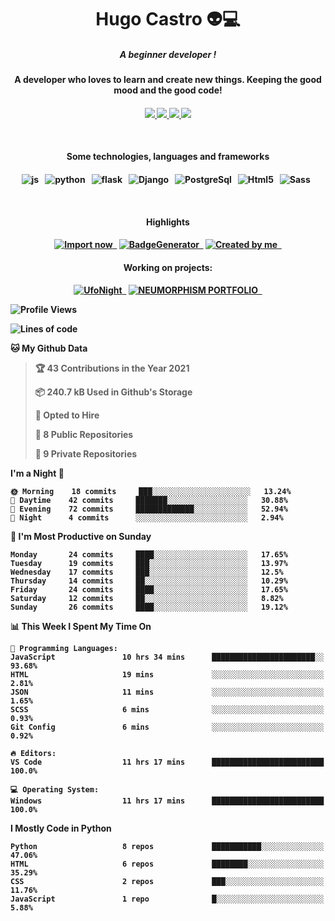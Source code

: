 <h1 align="center">Hugo Castro 👽💻</h1>

<h5 align="center">A beginner developer !</h5>
<h4 align="center">A developer who loves to learn and create new things. Keeping the good mood and the good code!<h4/>

<p align="center">
		<a href="https://stackoverflow.com/users/11444549/hugo">
		<img src="https://img.shields.io/badge/-Stackoverflow-4CA143?style=for-the-badge&logo=Stackoverflow&logoColor=white" />
	</a>
		<a href="https://api.whatsapp.com/send?phone=5532988940411text=Oii, vim pelo github!">
		<img src="https://img.shields.io/badge/WHATSAPP-%2325D366.svg?&style=for-the-badge&logo=whatsapp&logoColor=white" />
	</a>
		<a href="mailto:hugocastrohc@outlook.com">
		<img src="https://img.shields.io/badge/protonmail-%238B89CC.svg?&style=for-the-badge&logo=protonmail&logoColor=white" />
	<a href="https://open.spotify.com/user/22uat6ppbmvcvyia5me7tdmci">
		<img src="https://img.shields.io/badge/spotify-%231ED760.svg?&style=for-the-badge&logo=spotify&logoColor=white" />
	</a>
</p>

<br>

<h4 align="center">Some technologies, languages and frameworks<h4/>
	
<p align="center">
	<img src="https://img.shields.io/badge/javascript-black.svg?&style=for-the-badge&logo=javascript&logoColor=%23F7DF1E" alt="js" />&nbsp;&nbsp;
	<img src="https://img.shields.io/badge/python-black.svg?&style=for-the-badge&logo=python&logoColor=white" alt="python" />&nbsp;&nbsp;	
	<img src="https://img.shields.io/badge/flask-black.svg?&style=for-the-badge&logo=flask&logoColor=white" alt="flask" />&nbsp;&nbsp;
	<img src="https://img.shields.io/badge/-Django-black.svg?style=for-the-badge&logo=django" alt="Django" />&nbsp;&nbsp;
	<img src="https://img.shields.io/badge/postgresql-black.svg?style=for-the-badge&logo=postgresql" alt="PostgreSql" />&nbsp;&nbsp;
	<img src="https://img.shields.io/badge/html5-black.svg?style=for-the-badge&logo=html5" alt="Html5" />&nbsp;&nbsp;
	<img src="https://img.shields.io/badge/sass-black.svg?style=for-the-badge&logo=sass" alt="Sass" />&nbsp;&nbsp;
	
	
	
</p>

<br>
<h4 align="center">Highlights<h4/>
<p align="center">
	<a text-decoration="none" href="https://pypi.org/project/BadgeGenerator"><img src="https://img.shields.io/badge/Import%20Now-black.svg?style=for-the-badge&logo=download" alt="Import now" />&nbsp;&nbsp;<a/>
	  <a text-decoration="none" href="https://pypi.org/project/BadgeGenerator"><img src="https://img.shields.io/badge/BadgeGenerator-black.svg?style=for-the-badge&logo=pythonfor-the-badge&logo=django" alt="BadgeGenerator" />&nbsp;&nbsp;<a/>
	<a text-decoration="none" href="https://pypi.org/project/BadgeGenerator"><img src="https://img.shields.io/badge/Created%20by%20Me-black.svg?style=for-the-badge&logo=download" alt="Created by me" />&nbsp;&nbsp;<a/>
	
	  
</p>
<h4 align="center">Working on projects:<h4/>
<p align="center">
	<a text-decoration="none" href="https://github.com/HugoCastroBR/ufonight"><img src="https://img.shields.io/badge/UfoNight-black.svg?style=for-the-badge" alt="UfoNight"/>&nbsp;&nbsp;<a/>
	<a text-decoration="none" href="https://github.com/HugoCastroBR/Neumorphism_Portfolio"><img src="https://img.shields.io/badge/neumorphism_portfolio-black.svg?style=for-the-badge" alt="NEUMORPHISM PORTFOLIO" />&nbsp;&nbsp;<a/>
	  
</p>
	  
<!--START_SECTION:waka-->
![Profile Views](http://img.shields.io/badge/Profile%20Views-9-blue)

![Lines of code](https://img.shields.io/badge/From%20Hello%20World%20I%27ve%20Written-62%20lines%20of%20code-blue)

**🐱 My Github Data** 

> 🏆 43 Contributions in the Year 2021
 > 
> 📦 240.7 kB Used in Github's Storage 
 > 
> 💼 Opted to Hire
 > 
> 📜 8 Public Repositories 
 > 
> 🔑 9 Private Repositories  
 > 
**I'm a Night 🦉** 

```text
🌞 Morning    18 commits     ███░░░░░░░░░░░░░░░░░░░░░░   13.24% 
🌆 Daytime    42 commits     ███████░░░░░░░░░░░░░░░░░░   30.88% 
🌃 Evening    72 commits     █████████████░░░░░░░░░░░░   52.94% 
🌙 Night      4 commits      ░░░░░░░░░░░░░░░░░░░░░░░░░   2.94%

```
📅 **I'm Most Productive on Sunday** 

```text
Monday       24 commits     ████░░░░░░░░░░░░░░░░░░░░░   17.65% 
Tuesday      19 commits     ███░░░░░░░░░░░░░░░░░░░░░░   13.97% 
Wednesday    17 commits     ███░░░░░░░░░░░░░░░░░░░░░░   12.5% 
Thursday     14 commits     ██░░░░░░░░░░░░░░░░░░░░░░░   10.29% 
Friday       24 commits     ████░░░░░░░░░░░░░░░░░░░░░   17.65% 
Saturday     12 commits     ██░░░░░░░░░░░░░░░░░░░░░░░   8.82% 
Sunday       26 commits     ████░░░░░░░░░░░░░░░░░░░░░   19.12%

```


📊 **This Week I Spent My Time On** 

```text
💬 Programming Languages: 
JavaScript               10 hrs 34 mins      ███████████████████████░░   93.68% 
HTML                     19 mins             ░░░░░░░░░░░░░░░░░░░░░░░░░   2.81% 
JSON                     11 mins             ░░░░░░░░░░░░░░░░░░░░░░░░░   1.65% 
SCSS                     6 mins              ░░░░░░░░░░░░░░░░░░░░░░░░░   0.93% 
Git Config               6 mins              ░░░░░░░░░░░░░░░░░░░░░░░░░   0.92%

🔥 Editors: 
VS Code                  11 hrs 17 mins      █████████████████████████   100.0%

💻 Operating System: 
Windows                  11 hrs 17 mins      █████████████████████████   100.0%

```

**I Mostly Code in Python** 

```text
Python                   8 repos             ███████████░░░░░░░░░░░░░░   47.06% 
HTML                     6 repos             ████████░░░░░░░░░░░░░░░░░   35.29% 
CSS                      2 repos             ███░░░░░░░░░░░░░░░░░░░░░░   11.76% 
JavaScript               1 repo              █░░░░░░░░░░░░░░░░░░░░░░░░   5.88%

```



<!--END_SECTION:waka-->


